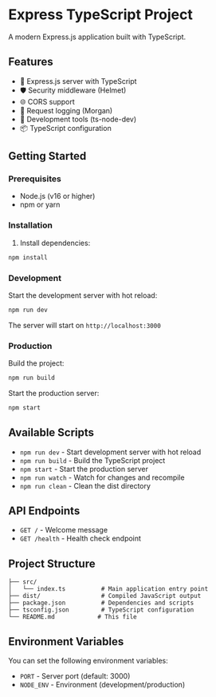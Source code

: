 # Express TypeScript Project

A modern Express.js application built with TypeScript.

## Features

- 🚀 Express.js server with TypeScript
- 🛡️ Security middleware (Helmet)
- 🌐 CORS support
- 📝 Request logging (Morgan)
- 🔧 Development tools (ts-node-dev)
- 📦 TypeScript configuration

## Getting Started

### Prerequisites

- Node.js (v16 or higher)
- npm or yarn

### Installation

1. Install dependencies:
```bash
npm install
```

### Development

Start the development server with hot reload:
```bash
npm run dev
```

The server will start on `http://localhost:3000`

### Production

Build the project:
```bash
npm run build
```

Start the production server:
```bash
npm start
```

## Available Scripts

- `npm run dev` - Start development server with hot reload
- `npm run build` - Build the TypeScript project
- `npm start` - Start the production server
- `npm run watch` - Watch for changes and recompile
- `npm run clean` - Clean the dist directory

## API Endpoints

- `GET /` - Welcome message
- `GET /health` - Health check endpoint

## Project Structure

```
├── src/
│   └── index.ts          # Main application entry point
├── dist/                 # Compiled JavaScript output
├── package.json          # Dependencies and scripts
├── tsconfig.json         # TypeScript configuration
└── README.md            # This file
```

## Environment Variables

You can set the following environment variables:

- `PORT` - Server port (default: 3000)
- `NODE_ENV` - Environment (development/production)
